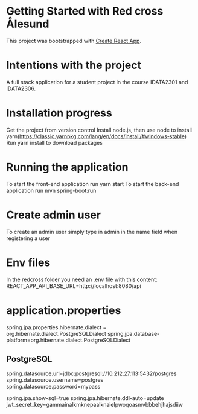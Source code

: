 # Getting Started with Red cross Ålesund



This project was bootstrapped with [Create React App](https://github.com/facebook/create-react-app).

# Intentions with the project
A full stack application for a student project in the course IDATA2301 and IDATA2306.


# Installation progress
Get the project from version control 
Install node.js, then use node to install yarn(https://classic.yarnpkg.com/lang/en/docs/install/#windows-stable)
Run yarn install to download packages



# Running the application
To start the front-end application run yarn start
To start the back-end application run  mvn spring-boot:run 

# Create admin user
To create an admin user simply type in admin in the name field when registering a user

# Env files
In the redcross folder you need an .env 
file with this content: REACT_APP_API_BASE_URL=http://localhost:8080/api

# application.properties
spring.jpa.properties.hibernate.dialect = org.hibernate.dialect.PostgreSQLDialect
spring.jpa.database-platform=org.hibernate.dialect.PostgreSQLDialect

## PostgreSQL
spring.datasource.url=jdbc:postgresql://10.212.27.113:5432/postgres
spring.datasource.username=postgres
spring.datasource.password=mypass

spring.jpa.show-sql=true
spring.jpa.hibernate.ddl-auto=update
jwt_secret_key=gammainalkmknepaalknaielpwoqoasmvbbbehjhajsdiiw

